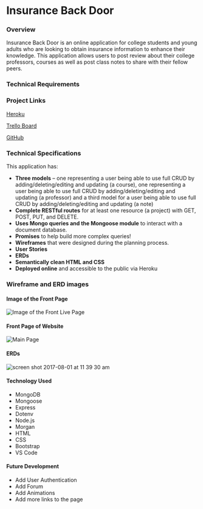 # Insurance Back Door

### Overview
Insurance Back Door is an online application for college students and young adults who are looking to obtain insurance information to enhance their knowledge. This application allows users to post review about their college professors, courses as well as post class notes to share with their fellow peers.

### Technical Requirements
### Project Links

[Heroku](https://blooming-everglades-71513.herokuapp.com/)

[Trello Board](https://trello.com/b/sfCGjKXn/insurance-back-door-app)

[GitHub](https://github.com/jimdoan4/InsuranceBackDoor)

### Technical Specifications

This application has:

* **Three models** – one representing a user being able to use full CRUD by adding/deleting/editing and updating (a course), one representing a user being able to use full CRUD by adding/deleting/editing and updating (a professor) and a third model for a user being able to use full CRUD by adding/deleting/editing and updating  (a note)
* **Complete RESTful routes** for at least one resource (a project) with GET, POST, PUT, and DELETE.
* **Uses Mongo queries and the Mongoose module** to interact with a document database.
* **Promises** to help build more complex queries!
* **Wireframes** that were designed during the planning process.
* **User Stories**
* **ERDs**
* **Semantically clean HTML and CSS**
* **Deployed online** and accessible to the public via Heroku

### Wireframe and ERD images

#### Image of the Front Page
![Image of the Front Live Page](https://trello-attachments.s3.amazonaws.com/5c7d32e579391f3211febd53/5c82b80696f65c547304022e/f1a257129d7050491e8f51a8c84dc57b/IMG_1535.jpg)

#### Front Page of Website
![Main Page](https://trello-attachments.s3.amazonaws.com/5c7d848dc172bc85e58922e2/1200x1600/455bbe7b181ab7f37bcca52c31645c07/IMG_1529.jpg)

#### ERDs
![screen shot 2017-08-01 at 11 39 30 am](https://trello-attachments.s3.amazonaws.com/5c7eaae40133db8de6b1782b/1200x1600/b19083fcd9b1028b6ba4c8b998a425a0/IMG_1532.jpg) 

#### Technology Used
- MongoDB
- Mongoose
- Express
- Dotenv
- Node.js
- Morgan
- HTML
- CSS
- Bootstrap
- VS Code

#### Future Development
- Add User Authentication
- Add Forum
- Add Animations
- Add more links to the page
